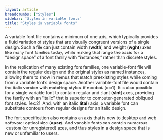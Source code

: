 ```yaml
---
layout: article
breadcrumbs: ["Styles"]
sidebar: "Styles in variable fonts"
title: "Styles in variable fonts"
---
```

A variable font file contains a minimum of one axis, which typically provides a fluid variation of styles that are visually congruent versions of a single design. Such a file can just contain width (<strong>wdth</strong>) and weight (<strong>wght</strong>) axes like many font families today, while making that range the basis for a “design space” of a font family with “instances,” rather than discrete styles. 

In the replication of many existing font families, one variable-font file will contain the regular design and the original styles as named instances, allowing them to show in menus that match preexisting styles while coming from a variable font’s design space. Another variable-font file would contain the italic version with matching styles, if needed. [ex:1]  It is also possible for a single variable font to contain regular and slant (<strong>slnt</strong>) axes, providing the family with an “italic” that is superior to computer-generated obliqued font styles. [ex:2]  And, with an italic (<strong>ital</strong>) axis, a variable font can substitute contours from regular designs for an italic design. 

The font specification also contains an axis that is new to desktop and web software: optical size (<strong>opsz</strong>). And variable fonts can contain numerous  custom (or unregistered) axes, and thus styles in a design space that is new or unfamiliar to users.
